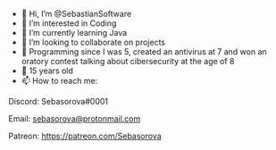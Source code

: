 - 👋 Hi, I’m @SebastianSoftware
- 👀 I’m interested in Coding
- 🌱 I’m currently learning Java
- 💞️ I’m looking to collaborate on projects
- 🍃 Programming since I was 5, created an antivirus at 7 and won an oratory contest talking about cibersecurity at the age of 8
- 🎑 15 years old
- 📫 How to reach me:

Discord: Sebasorova#0001

Email: sebasorova@protonmail.com

Patreon: https://patreon.com/Sebasorova

<!---
SebastianSoftware/SebastianSoftware is a ✨ special ✨ repository because its `README.md` (this file) appears on your GitHub profile.
You can click the Preview link to take a look at your changes.
--->
